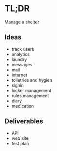 # TL;DR

Manage a shelter

## Ideas

* track users
* analytics
* laundry
* messages
* mail
* internet
* toiletries and hygien
* signin
* locker management
* rules management
* diary
* medication

## Deliverables

* API
* web site
* test plan


